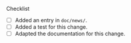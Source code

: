 <!--
Thank you for your pull request.
Below are a few things we ask you kindly to self-check. Remove checks that are not relevant and let us know if you need help with any of these.
-->
Checklist
* [ ] Added an entry in `doc/news/`. <!-- Copy the TEMPLATE.rst to mybranch.rst, fill in the relevant sections, delete the others. -->
* [ ] Added a test for this change.
* [ ] Adapted the documentation for this change.

<!--
Please add any other relevant info below:
-->

